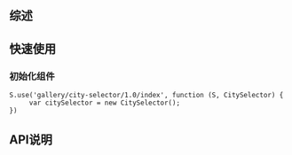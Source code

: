 ## 综述

## 快速使用

### 初始化组件

    S.use('gallery/city-selector/1.0/index', function (S, CitySelector) {
         var citySelector = new CitySelector();
    })

## API说明

